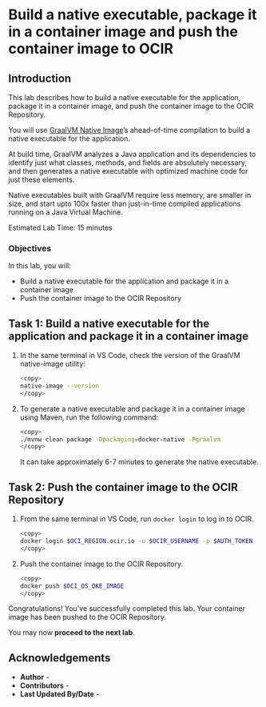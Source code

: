 # Build a native executable, package it in a container image and push the container image to OCIR

## Introduction

This lab describes how to build a native executable for the application, package it in a container image, and push the container image to the OCIR Repository.

You will use [GraalVM Native Image](https://docs.oracle.com/en/graalvm/jdk/17/docs/overview/)’s ahead-of-time compilation to build a native executable for the application.

At build time, GraalVM analyzes a Java application and its dependencies to identify just what classes, methods, and fields are absolutely necessary, and then generates a native executable with optimized machine code for just these elements.

Native executables built with GraalVM require less memory, are smaller in size, and start upto 100x faster than just-in-time compiled applications running on a Java Virtual Machine.

Estimated Lab Time: 15 minutes

### Objectives

In this lab, you will:

* Build a native executable for the application and package it in a container image
* Push the container image to the OCIR Repository

## Task 1: Build a native executable for the application and package it in a container image

1. In the same terminal in VS Code, check the version of the GraalVM native-image utility:

	``` bash
	<copy>
	native-image --version
	</copy>
	```

2. To generate a native executable and package it in a container image using Maven, run the following command:

	``` bash
	<copy>
	./mvnw clean package -Dpackaging=docker-native -Pgraalvm
	</copy>
	```

   It can take approximately 6-7 minutes to generate the native executable.

## Task 2: Push the container image to the OCIR Repository

1. From the same terminal in VS Code, run `docker login` to log in to OCIR.

	``` bash
	<copy>
	docker login $OCI_REGION.ocir.io -u $OCIR_USERNAME -p $AUTH_TOKEN
	</copy>
	```

2. Push the container image to the OCIR Repository.

	```bash
	<copy>
	docker push $OCI_OS_OKE_IMAGE
	</copy>
	```

Congratulations! You've successfully completed this lab. Your container image has been pushed to the OCIR Repository.

You may now **proceed to the next lab**.

## Acknowledgements

* **Author** - [](var:author)
* **Contributors** - [](var:contributors)
* **Last Updated By/Date** - [](var:last_updated)
